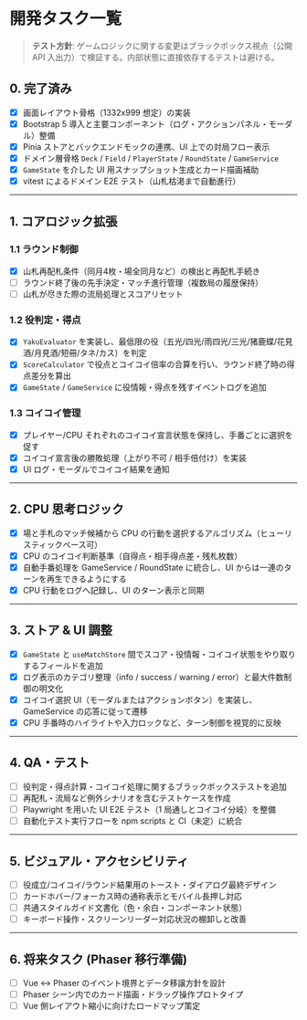 # 開発タスク一覧

> **テスト方針**: ゲームロジックに関する変更はブラックボックス視点（公開 API 入出力）で検証する。内部状態に直接依存するテストは避ける。

## 0. 完了済み
- [x] 画面レイアウト骨格（1332x999 想定）の実装
- [x] Bootstrap 5 導入と主要コンポーネント（ログ・アクションパネル・モーダル）整備
- [x] Pinia ストアとバックエンドモックの連携、UI 上での対局フロー表示
- [x] ドメイン層骨格 `Deck` / `Field` / `PlayerState` / `RoundState` / `GameService`
- [x] `GameState` を介した UI 用スナップショット生成とカード描画補助
- [x] vitest によるドメイン E2E テスト（山札枯渇まで自動進行）

---

## 1. コアロジック拡張
### 1.1 ラウンド制御
- [x] 山札再配札条件（同月4枚・場全同月など）の検出と再配札手続き
- [ ] ラウンド終了後の先手決定・マッチ進行管理（複数局の履歴保持）
- [ ] 山札が尽きた際の流局処理とスコアリセット

### 1.2 役判定・得点
- [x] `YakuEvaluator` を実装し、最低限の役（五光/四光/雨四光/三光/猪鹿蝶/花見酒/月見酒/短冊/タネ/カス）を判定
- [x] `ScoreCalculator` で役点とコイコイ倍率の合算を行い、ラウンド終了時の得点差分を算出
- [x] `GameState` / `GameService` に役情報・得点を残すイベントログを追加

### 1.3 コイコイ管理
- [x] プレイヤー/CPU それぞれのコイコイ宣言状態を保持し、手番ごとに選択を促す
- [x] コイコイ宣言後の勝敗処理（上がり不可 / 相手倍付け）を実装
- [x] UI ログ・モーダルでコイコイ結果を通知

---

## 2. CPU 思考ロジック
- [x] 場と手札のマッチ候補から CPU の行動を選択するアルゴリズム（ヒューリスティックベース可）
- [x] CPU のコイコイ判断基準（自得点・相手得点差・残札枚数）
- [x] 自動手番処理を GameService / RoundState に統合し、UI からは一連のターンを再生できるようにする
- [x] CPU 行動をログへ記録し、UI のターン表示と同期

---

## 3. ストア & UI 調整
- [x] `GameState` と `useMatchStore` 間でスコア・役情報・コイコイ状態をやり取りするフィールドを追加
- [x] ログ表示のカテゴリ整理（info / success / warning / error）と最大件数制御の明文化
- [x] コイコイ選択 UI（モーダルまたはアクションボタン）を実装し、GameService の応答に従って遷移
- [x] CPU 手番時のハイライトや入力ロックなど、ターン制御を視覚的に反映

---

## 4. QA・テスト
- [ ] 役判定・得点計算・コイコイ処理に関するブラックボックステストを追加
- [ ] 再配札・流局など例外シナリオを含むテストケースを作成
- [ ] Playwright を用いた UI E2E テスト（1 局通しとコイコイ分岐）を整備
- [ ] 自動化テスト実行フローを npm scripts と CI（未定）に統合

---

## 5. ビジュアル・アクセシビリティ
- [ ] 役成立/コイコイ/ラウンド結果用のトースト・ダイアログ最終デザイン
- [ ] カードホバー/フォーカス時の通称表示とモバイル長押し対応
- [ ] 共通スタイルガイド文書化（色・余白・コンポーネント状態）
- [ ] キーボード操作・スクリーンリーダー対応状況の棚卸しと改善

---

## 6. 将来タスク (Phaser 移行準備)
- [ ] Vue ↔︎ Phaser のイベント境界とデータ移譲方針を設計
- [ ] Phaser シーン内でのカード描画・ドラッグ操作プロトタイプ
- [ ] Vue 側レイアウト縮小に向けたロードマップ策定
